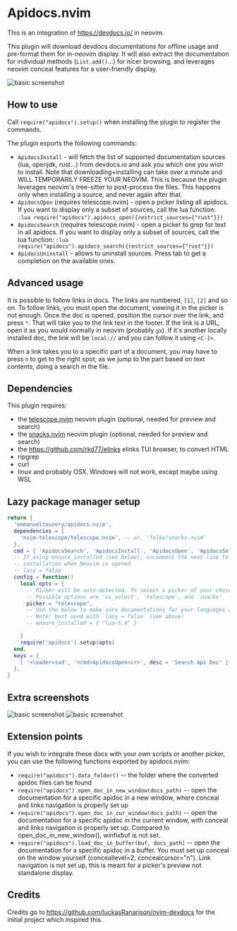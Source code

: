 # Apidocs.nvim

This is an integration of <https://devdocs.io/> in neovim.

This plugin will download devdocs documentations for offline usage and pre-format them for in-neovim display.
It will also extract the documentation for individual methods (`List.add()`...) for nicer browsing, and leverages neovim conceal features for a user-friendly display.

![basic screenshot](https://raw.githubusercontent.com/wiki/emmanueltouzery/apidocs.nvim/shot1.png)

## How to use

Call `require("apidocs").setup()` when installing the plugin to register the commands.

The plugin exports the following commands:

- `ApidocsInstall` - will fetch the list of supported documentation sources (lua, openjdk, rust...) from devdocs.io and ask you which one you wish to install. Note that downloading+installing can take over a minute and WILL TEMPORARILY FREEZE YOUR NEOVIM. This is because the plugin leverages neovim's tree-sitter to post-process the files. This happens only when installing a source, and never again after that.
- `ApidocsOpen` (requires telescope.nvim) - open a picker listing all apidocs. If you want to display only a subset of sources, call the lua function: `:lua require("apidocs").apidocs_open({restrict_sources={"rust"}})`
- `ApidocsSearch` (requires telescope.nvim) - open a picker to grep for text in all apidocs. If you want to display only a subset of sources, call the lua function: `:lua require("apidocs").apidocs_search({restrict_sources={"rust"}})`
- `ApidocsUninstall` - allows to uninstall sources. Press tab to get a completion on the available ones.

## Advanced usage

It is possible to follow links in docs. The links are numbered, `[1]`, `[2]` and so on. To follow links, you must open the document, viewing it in the picker is not enough. Once the doc is opened, position the cursor over the link, and press `*`. That will take you to the link text in the footer. If the link is a URL, open it as you would normally in neovim (probably `gx`). If it's another locally installed doc, the link will be `local://` and you can follow it using `<C-]>`.

When a link takes you to a specific part of a document, you may have to press `n` to get to the right spot, as we jump to the part based on text contents, doing a search in the file.

## Dependencies

This plugin requires:

- the [telescope.nvim](https://github.com/nvim-telescope/telescope.nvim) neovim plugin (optional, needed for preview and search)
- the [snacks.nvim](https://github.com/folke/snacks.nvim) neovim plugin (optional, needed for preview and search)
- the <https://github.com/rkd77/elinks> elinks TUI browser, to convert HTML
- ripgrep
- curl
- linux and probably OSX. Windows will not work, except maybe using WSL

## Lazy package manager setup

```lua
return {
  'emmanueltouzery/apidocs.nvim',
  dependencies = {
    'nvim-telescope/telescope.nvim', -- or, 'folke/snacks.nvim'
  },
  cmd = { 'ApidocsSearch', 'ApidocsInstall', 'ApidocsOpen', 'ApidocsSelect', 'ApidocsUninstall' },
  -- If using ensure_installed (see below), uncomment the next line to trigger the
  -- installation when Neovim is opened
  -- lazy = false
  config = function()
    local opts = {
      -- Picker will be auto-detected. To select a picker of your choice explicitly you can set picker by the configuration option 'picker':
      -- Possible options are 'ui_select', 'telescope', and 'snacks'
      picker = "telescope",
      -- Use the below to make sure documentations for your languages are installed
      -- Note: best used with `lazy = false` (see above)
      -- ensure_installed = { "lua~5.4" }

    }
    require('apidocs').setup(opts)
  end,
  keys = {
    { '<leader>sad', '<cmd>ApidocsOpen<cr>', desc = 'Search Api Doc' },
  },
}
```

## Extra screenshots

![basic screenshot](https://raw.githubusercontent.com/wiki/emmanueltouzery/apidocs.nvim/shot2.png)
![basic screenshot](https://raw.githubusercontent.com/wiki/emmanueltouzery/apidocs.nvim/shot3.png)

## Extension points

If you wish to integrate these docs with your own scripts or another picker, you can use the following functions exported by apidocs.nvim:

- `require("apidocs").data_folder()` -- the folder where the converted apidoc files can be found
- `require("apidocs").open_doc_in_new_window(docs_path)` -- open the documentation for a specific apidoc in a new window, where conceal and links navigation is properly set up
- `require("apidocs").open_doc_in_cur_window(docs_path)` -- open the documentation for a specific apidoc in the current window, with conceal and links navigation is properly set up. Compared to open_doc_in_new_window(), winfixbuf is not set.
- `require("apidocs").load_doc_in_buffer(buf, docs_path)` -- open the documentation for a specific apidoc in a buffer. You must set up conceal on the window yourself (conceallevel=2, concealcursor="n"). Link navigation is not set up, this is meant for a picker's preview not standalone display.

## Credits

Credits go to <https://github.com/luckasRanarison/nvim-devdocs> for the initial project which inspired this.
